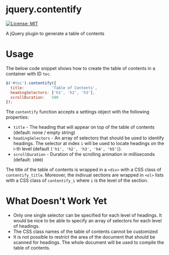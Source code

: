 jquery.contentify
=================

[![License: MIT](https://img.shields.io/badge/License-MIT-yellow.svg)](https://opensource.org/licenses/MIT)

A jQuery plugin to generate a table of contents

# Usage

The below code snippet shows how to create the table of contents
in a container with ID `toc`.

```javascript
$('#toc').contentify({
  title:            'Table of Contents',
  headingSelectors: ['h1', 'h2', 'h3'],
  scrollDuration:   500
});
```

The `contentify` function accepts a settings object with the following
properties:

* `title` - The heading that will appear on top of the table of contents
(default: none / empty string)
* `headingSelectors` - An array of selectors that should be used to
identify headings. The selector at index `i` will be used to locate
headings on the i-th level (default `['h1', 'h2', 'h3', 'h4', 'h5']`).
* `scrollDuration` - Duration of the scrolling animation in
milliseconds (default: `1000`)

The title of the table of contents is wrapped in a `<div>` with a CSS
class of `contentify_title`. Moreover, the indivual sections are wrapped
in `<ol>` lists with a CSS class of `contentify_i` where `i` is the
level of the section.

# What Doesn't Work Yet

* Only one single selector can be specified for each level of headings.
It would be nice to be able to specify an array of selectors for each
level of headings.
* The CSS class names of the table of contents cannot be customized
* It is not possible to restrict the area of the document that should
be scanned for headings. The whole document will be used to compile
the table of contents.
